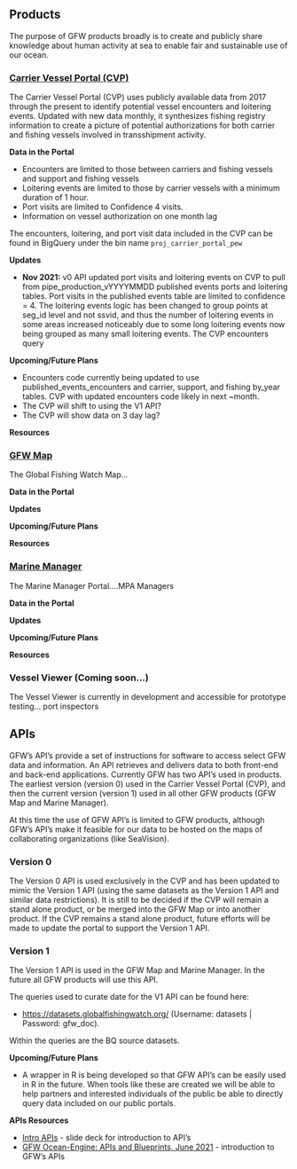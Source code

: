## Products
The purpose of GFW products broadly is to create and publicly share knowledge about human activity at sea to enable fair and sustainable use of our ocean.

### [Carrier Vessel Portal (CVP)](https://globalfishingwatch.org/carrier-vessel-portal/)

The Carrier Vessel Portal (CVP) uses publicly available data from 2017 through the present to identify potential vessel encounters and loitering events. Updated with new data monthly, it synthesizes fishing registry information to create a picture of potential authorizations for both carrier and fishing vessels involved in transshipment activity. 

**Data in the Portal**
+ Encounters are limited to those between carriers and fishing vessels and support and fishing vessels
+ Loitering events are limited to those by carrier vessels with a minimum duration of 1 hour. 
+ Port visits are limited to Confidence 4 visits. 
+ Information on vessel authorization on one month lag 

The encounters, loitering, and port visit data included in the CVP can be found in BigQuery under the bin name `proj_carrier_portal_pew`

**Updates**
+ **Nov 2021:** v0 API updated port visits and loitering events on CVP to pull from pipe_production_vYYYYMMDD published events ports and loitering tables. Port visits in the published events table are limited to confidence = 4. The loitering events logic has been changed to group points at seg_id level and not ssvid, and thus the number of loitering events in some areas increased noticeably due to some long loitering events now being grouped as many small loitering events. The CVP encounters query 

**Upcoming/Future Plans**
+ Encounters code currently being updated to use published_events_encounters and carrier, support, and fishing by_year tables. CVP with updated encounters code likely in next ~month. 
+ The CVP will shift to using the V1 API?
+ The CVP will show data on 3 day lag?

**Resources**

### [GFW Map](https://globalfishingwatch.org/map/) 
The Global Fishing Watch Map...

**Data in the Portal**

**Updates**

**Upcoming/Future Plans**

**Resources**

### [Marine Manager](https://globalfishingwatch.org/marine-manager-portal/)
The Marine Manager Portal....MPA Managers

**Data in the Portal**

**Updates**

**Upcoming/Future Plans**

**Resources**

### Vessel Viewer (Coming soon...)
The Vessel Viewer is currently in development and accessible for prototype testing... port inspectors
 

## APIs

GFW’s API’s provide a set of instructions for software to access select GFW data and information. An API retrieves and delivers data to both front-end and back-end applications. Currently GFW has two API’s used in products. The earliest version (version 0) used in the Carrier Vessel Portal (CVP), and then the current version (version 1) used in all other GFW products (GFW Map and Marine Manager).

At this time the use of GFW API’s is limited to GFW products, although GFW’s API’s make it feasible for our data to be hosted on the maps of collaborating organizations (like SeaVision). 

### Version 0
The Version 0 API is used exclusively in the CVP and has been updated to mimic the Version 1 API (using the same datasets as the Version 1 API and similar data restrictions). It is still to be decided if the CVP will remain a stand alone product, or be merged into the GFW Map or into another product. If the CVP remains a stand alone product, future efforts will be made to update the portal to support the Version 1 API. 

### Version 1 
The Version 1 API is used in the GFW Map and Marine Manager. In the future all GFW products will use this API.

The queries used to curate date for the V1 API can be found here: 
+ https://datasets.globalfishingwatch.org/  (Username: datasets | Password: gfw_doc). 

Within the queries are the BQ source datasets.

**Upcoming/Future Plans**
+ A wrapper in R is being developed so that GFW API’s can be easily used in R in the future. When tools like these are created we will be able to help partners and interested individuals of the public be able to directly query data included on our public portals.

**APIs Resources**
+ [Intro APIs](https://docs.google.com/document/d/1CWVXqZpyutLOUO5YyACBzftUiEIxug7EPd8PXsadEE8/edit?usp=sharing) - slide deck for introduction to API’s <br>
+ [GFW Ocean-Engine: APIs and Blueprints, June 2021](https://docs.google.com/presentation/d/1E6h00EUEEr2HRAAXm3rJUwrF6NcM52t8S0n_yinJbqw/edit#slide=id.gc69f7383cc_0_1092) - introduction to GFW’s APIs 
